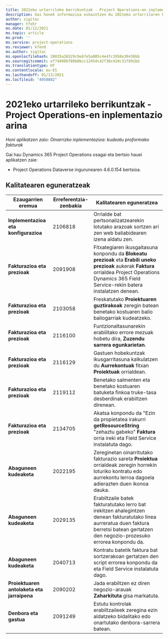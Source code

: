 ```yaml
---
title: 2021eko urtarrileko berrikuntzak - Project Operations-en inplementazio arina
description: Gai honek informazioa eskaintzen du 2021eko urtarrilaren Project Operations inplementazio arinaren bertsioan eskuragarri dauden kalitate-eguneratzeei buruz.
author: sigitac
manager: tfehr
ms.date: 01/12/2021
ms.topic: article
ms.prod: ''
ms.service: project-operations
ms.reviewer: kfend
ms.author: sigitac
ms.openlocfilehash: 28035a26529c9eb7e5a805c4e47c1958e30436bb
ms.sourcegitcommit: ef7d498bf80b0bcc1245dc42f30c410c31f891bb
ms.translationtype: HT
ms.contentlocale: eu-ES
ms.lasthandoff: 01/13/2021
ms.locfileid: "4958882"
---
```

# <a name="whats-new-january-2021---project-operations-lite-deployment"></a>2021eko urtarrileko berrikuntzak - Project Operations-en inplementazio arina


_Honi aplikatzen zaio: Oinarrizko inplementazioa: kudeatu proformako fakturak_

Gai hau Dynamics 365 Project Operations osagai eta bertsio hauei aplikatzen zaie:

  - Project Operations Dataverse ingurunearen 4.6.0.154 bertsioa.
  
## <a name="quality-updates"></a>Kalitatearen eguneratzeak

| **Ezaugarrien eremua** | **Erreferentzia-zenbakia** | **Kalitatearen eguneratzea** |
| --- | --- | --- |
| **Inplementazioa eta konfigurazioa** | 2106818 | Orrialde bat pertsonalizatzearekin lotutako arazoak sortzen ari zen web baliabidearen izena aldatu zen. |
| **Fakturazioa eta prezioak** | 2091908 | Fitxategiaren ikusgaitasuna konpondu da **Blokeatu prezioak** eta **Erabili uneko prezioak** aukerak **Faktura** orrialdea Project Operations Dynamics 365 Field Service-rekin batera instalatzen denean. |
| **Fakturazioa eta prezioak** | 2103058 | Freskatutako **Proiektuaren guztirakoak** zeregin batean benetako kostuaren balio baliogarriak kudeatzeko. |
| **Fakturazioa eta prezioak** | 2116100 | Funtzionaltasunarekin erabilitako errore mezuak hobetu dira, **Zuzendu sarrera egunkarietan**. |
| **Fakturazioa eta prezioak** | 2116129 | Gastuen hobekuntzak ikusgarritasuna kalkulatzen du **Aurrekontuak** fitxan **Proiektuak** orrialdean. |
| **Fakturazioa eta prezioak** | 2119112 | Benetako salmenten eta benetako kostuaren batuketa finkoa truke-tasa desberdinak erabiltzen direnean. |
| **Fakturazioa eta prezioak** | 2134705 | Akatsa konpondu da "Ezin da propietatea irakurri **getResourceString** "zehaztu gabeko" **Faktura** orria ireki eta Field Service instalatuta dago. |
| **Abaguneen kudeaketa** | 2022195 | Zereginetan oinarritutako fakturazio sareta **Proiektua** orrialdeak zeregin horrekin loturiko kontratu edo aurrekontu lerroa dagoela adierazten duen ikonoa dauka. |
| **Abaguneen kudeaketa** | 2029135 | Erabiltzaile batek fakturatutako lerro bat irekitzen ahalegintzen denean fakturatutako linea aurreratua duen faktura berretsi batean gertatzen den negozio-prozesuko errorea konpondu da. |
| **Abaguneen kudeaketa** | 2040713 | Kontratu batetik faktura bat sortzerakoan gertatzen den script errorea konpondu da eta Field Service instalatuta dago. |
| **Proiektuaren antolaketa eta jarraipena** | 2090202 | Jada erabiltzen ez diren negozio-arauak **Zaharkituta** gisa markatuta. |
| **Denbora eta gastua** | 2091249 | Estutu kontrolak erabiltzaileek zeregina ezin aldatzeko bidalitako edo onartutako denbora-sarrera batean. |
